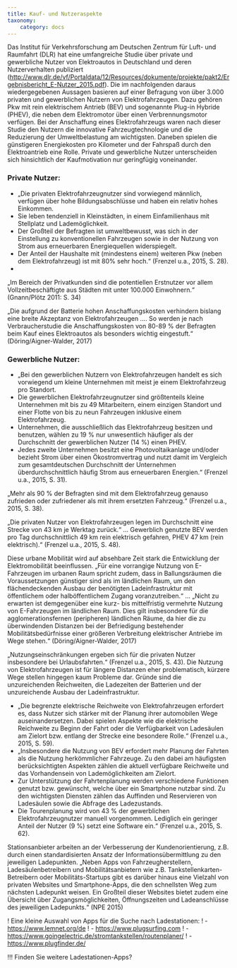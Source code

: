 ```yaml
---
title: Kauf- und Nutzeraspekte
taxonomy:
    category: docs
---
```

Das Institut für Verkehrsforschung am Deutschen Zentrum für Luft- und Raumfahrt (DLR) hat eine umfangreiche  Studie über private und gewerbliche Nutzer von Elektroautos in Deutschland und deren Nutzerverhalten publiziert (http://www.dlr.de/vf/Portaldata/12/Resources/dokumente/projekte/pakt2/Ergebnisbericht_E-Nutzer_2015.pdf).
Die im nachfolgenden daraus wiedergegebenen Aussagen basieren auf einer Befragung von über 3.000 privaten und gewerblichen Nutzern von Elektrofahrzeugen. Dazu gehören Pkw mit rein elektrischem Antrieb (BEV) und sogenannte Plug-in Hybride (PHEV), die neben dem Elektromotor über einen Verbrennungsmotor verfügen.
Bei der Anschaffung eines Elektrofahrzeugs waren nach dieser Studie den Nutzern die innovative Fahrzeugtechnologie und die Reduzierung der Umweltbelastung am wichtigsten. Daneben spielen die günstigeren Energiekosten pro Kilometer und der Fahrspaß durch den Elektroantrieb eine Rolle. Private und gewerbliche Nutzer unterscheiden sich hinsichtlich der Kaufmotivation nur geringfügig voneinander.

### Private Nutzer:
- „Die privaten Elektrofahrzeugnutzer sind vorwiegend männlich, verfügen über hohe Bildungsabschlüsse und haben ein relativ hohes Einkommen.
- Sie leben tendenziell in Kleinstädten, in einem Einfamilienhaus mit Stellplatz und Lademöglichkeit.
- Der Großteil der Befragten ist umweltbewusst, was sich in der Einstellung zu konventionellen Fahrzeugen sowie in der Nutzung von Strom aus erneuerbaren Energiequellen widerspiegelt.
- Der Anteil der Haushalte mit (mindestens einem) weiteren Pkw (neben dem Elektrofahrzeug) ist mit 80% sehr hoch.“ (Frenzel u.a., 2015, S. 28).
-
„Im Bereich der Privatkunden sind die potentiellen Erstnutzer vor allem Vollzeitbeschäftigte aus Städten mit unter 100.000 Einwohnern.“ (Gnann/Plötz 2011: S. 34)

„Die aufgrund der Batterie hohen Anschaffungskosten verhindern bislang eine breite Akzeptanz von Elektrofahrzeugen …. So werden je nach Verbraucherstudie die Anschaffungskosten von 80-89 % der Befragten beim Kauf eines Elektroautos als besonders wichtig eingestuft.“ (Döring/Aigner-Walder, 2017)

### Gewerbliche Nutzer:
- „Bei den gewerblichen Nutzern von Elektrofahrzeugen handelt es sich vorwiegend um kleine Unternehmen mit meist je einem Elektrofahrzeug pro Standort.
- Die gewerblichen Elektrofahrzeugnutzer sind größtenteils kleine Unternehmen mit bis zu 49 Mitarbeitern, einem einzigen Standort und einer Flotte von bis zu neun Fahrzeugen inklusive einem Elektrofahrzeug.
- Unternehmen, die ausschließlich das Elektrofahrzeug besitzen und benutzen, wählen zu 19 % nur unwesentlich häufiger als der Durchschnitt der gewerblichen Nutzer (14 %) einen PHEV.
- Jedes zweite Unternehmen besitzt eine Photovoltaikanlage und/oder bezieht Strom über einen Ökostromvertrag und nutzt damit im Vergleich zum gesamtdeutschen Durchschnitt der Unternehmen überdurchschnittlich häufig Strom aus erneuerbaren Energien.“ (Frenzel u.a., 2015, S. 31).

„Mehr als 90 % der Befragten sind mit dem Elektrofahrzeug genauso zufrieden oder zufriedener als mit ihrem ersetzten Fahrzeug.“ (Frenzel u.a., 2015, S. 38).

„Die privaten Nutzer von Elektrofahrzeugen legen im Durchschnitt eine Strecke von 43 km je Werktag zurück.“ … Gewerblich genutzte BEV werden pro Tag durchschnittlich 49 km rein elektrisch gefahren, PHEV 47 km (rein elektrisch).“ (Frenzel u.a., 2015, S. 48).

Diese urbane Mobilität wird auf absehbare Zeit stark die Entwicklung der Elektromobilität beeinflussen.  „Für eine vorrangige Nutzung von E-Fahrzeugen im urbanen Raum spricht zudem, dass in Ballungsräumen die Voraussetzungen günstiger sind als im ländlichen Raum, um den flächendeckenden Ausbau der benötigten Ladeinfrastruktur mit öffentlichem oder halböffentlichem Zugang voranzutreiben.“ … „Nicht zu erwarten ist demgegenüber eine kurz- bis mittelfristig vermehrte Nutzung von E-Fahrzeugen im ländlichen Raum. Dies gilt insbesondere für die agglomerationsfernen (peripheren) ländlichen Räume, da hier die zu überwindenden Distanzen bei der Befriedigung bestehender Mobilitätsbedürfnisse einer größeren Verbreitung elektrischer Antriebe im Wege stehen.“ (Döring/Aigner-Walder, 2017)

„Nutzungseinschränkungen ergeben sich für die privaten Nutzer insbesondere bei Urlaubsfahrten.“ (Frenzel u.a., 2015, S. 43). Die Nutzung von Elektrofahrzeugen ist für längere Distanzen eher problematisch, kürzere Wege stellen hingegen kaum Probleme dar. Gründe sind die unzureichenden Reichweiten, die Ladezeiten der Batterien und der unzureichende Ausbau der Ladeinfrastruktur.
- „Die begrenzte elektrische Reichweite von Elektrofahrzeugen erfordert es, dass Nutzer sich stärker mit der Planung ihrer automobilen Wege auseinandersetzen. Dabei spielen Aspekte wie die elektrische Reichweite zu Beginn der Fahrt oder die Verfügbarkeit von Ladesäulen am Zielort bzw. entlang der Strecke eine besondere Rolle.“ (Frenzel u.a., 2015, S. 59).
- „Insbesondere die Nutzung von BEV erfordert mehr Planung der Fahrten als die Nutzung herkömmlicher Fahrzeuge. Zu den dabei am häufigsten berücksichtigten Aspekten zählen die aktuell verfügbare Reichweite und das Vorhandensein von Lademöglichkeiten am Zielort.
- Zur Unterstützung der Fahrtenplanung werden verschiedene Funktionen genutzt bzw. gewünscht, welche über ein Smartphone nutzbar sind. Zu den wichtigsten Diensten zählen das Auffinden und Reservieren von Ladesäulen sowie die Abfrage des Ladezustands.
- Die Tourenplanung wird von 43 % der gewerblichen Elektrofahrzeugnutzer manuell vorgenommen. Lediglich ein geringer Anteil der Nutzer (9 %) setzt eine Software ein.“ (Frenzel u.a., 2015, S. 62).


Stationsanbieter arbeiten an der Verbesserung der Kundenorientierung, z.B. durch einen standardisierten Ansatz der Informationsübermittlung zu den jeweiligen Ladepunkten. „Neben Apps von Fahrzeugherstellern, Ladesäulenbetreibern und Mobilitätsanbietern wie z.B. Tankstellenkarten-Betreibern oder Mobilitäts-Startups gibt es darüber hinaus eine Vielzahl von privaten Websites und Smartphone-Apps, die den schnellsten Weg zum nächsten Ladepunkt weisen. Ein Großteil dieser Websites bietet zudem eine Übersicht über Zugangsmöglichkeiten, Öffnungszeiten und Ladeanschlüsse des jeweiligen Ladepunkts.“ (NPE 2015)

! Eine kleine Auswahl von Apps für die Suche nach Ladestationen:
! - https://www.lemnet.org/de
! - https://www.plugsurfing.com
! - https://www.goingelectric.de/stromtankstellen/routenplaner/
! - https://www.plugfinder.de/

!!! Finden Sie weitere Ladestationen-Apps?
